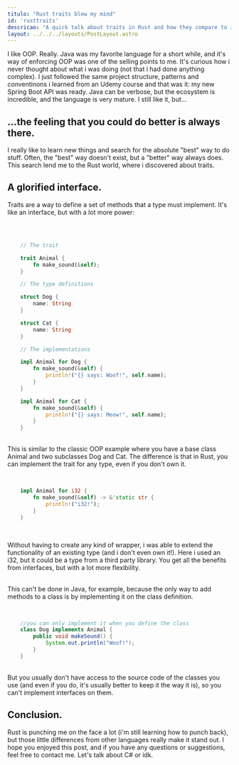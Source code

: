```yaml
---
titulo: "Rust traits blew my mind"
id: 'rusttraits'
descricao: "A quick talk about traits in Rust and how they compare to interfaces in Java."
layout: ../../../layouts/PostLayout.astro
---
```


I like OOP. Really. Java was my favorite language for a short while, and it's way of enforcing OOP was one of the selling points to me. It's curious how i never thought about what i was doing (not that i had done anything complex). I just followed the same project structure, patterns and conventinons i learned from an Udemy course and that was it: my new Spring Boot API was ready. Java can be verbose, but the ecosystem is incredible, and the language is very mature. I still like it, but...

<h2 className="text-2xl font-bold mt-9 mb-9"> ...the feeling that you could do better is always there.</h2>

I really like to learn new things and search for the absolute "best" way to do stuff. Often, the "best" way doesn't exist, but a "better" way always does. This search lend me to the Rust world, where i discovered about traits.

<h2 className="text-2xl font-bold mt-9 mb-9">A glorified interface.</h2>

Traits are a way to define a set of methods that a type must implement. It's like an interface, but with a lot more power:

<br>

```rust	

    // The trait

    trait Animal {
        fn make_sound(&self);
    }

    // The type definitions

    struct Dog {
        name: String
    }

    struct Cat {
        name: String
    }

    // The implementations

    impl Animal for Dog {
        fn make_sound(&self) {
            println!("{} says: Woof!", self.name);
        }
    }

    impl Animal for Cat {
        fn make_sound(&self) {
            println!("{} says: Meow!", self.name);
        }
    }


```

<br>
This is similar to the classic OOP example where you have a base class Animal and two subclasses Dog and Cat. The difference is that in Rust, you can implement the trait for any type, even if you don't own it.
<br />
<br />

```rust

    impl Animal for i32 {
        fn make_sound(&self) -> &'static str {
            println!("i32!");
        }
    }


```


<br />

Without having to create any kind of wrapper, i was able to extend the functionality of an existing type (and i don't even own it!). Here i used an i32, but it could be a type from a third party library. You get all the benefits from interfaces, but with a lot more flexibility.

<br>
 This can't be done in Java, for example, because the only way to add methods to a class is by implementing it on the class definition.
<br>
<br />


```java

    //you can only implement it when you define the class
    class Dog implements Animal { 
        public void makeSound() {
            System.out.println("Woof!");
        }
    }


```
<br>
But you usually don't have access to the source code of the classes you use (and even if you do, it's usually better to keep it the way it is), so you can't implement interfaces on them. 

<h2 className="text-2xl font-bold mt-9 mb-9">Conclusion.</h2>

 Rust is punching me on the face a lot (i'm still learning how to punch back), but those little differences from other languages really make it stand out. I hope you enjoyed this post, and if you have any questions or suggestions, feel free to contact me. Let's talk about C# or idk.
